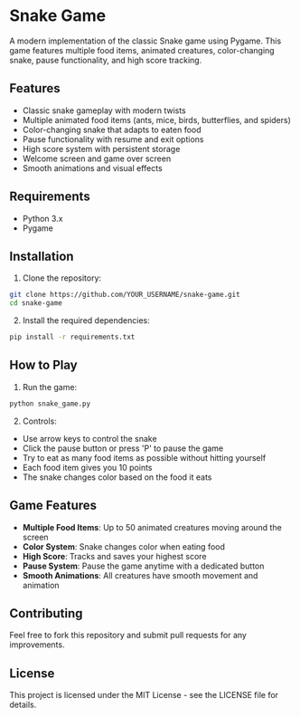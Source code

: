 # Snake Game

A modern implementation of the classic Snake game using Pygame. This game features multiple food items, animated creatures, color-changing snake, pause functionality, and high score tracking.

## Features

- Classic snake gameplay with modern twists
- Multiple animated food items (ants, mice, birds, butterflies, and spiders)
- Color-changing snake that adapts to eaten food
- Pause functionality with resume and exit options
- High score system with persistent storage
- Welcome screen and game over screen
- Smooth animations and visual effects

## Requirements

- Python 3.x
- Pygame

## Installation

1. Clone the repository:
```bash
git clone https://github.com/YOUR_USERNAME/snake-game.git
cd snake-game
```

2. Install the required dependencies:
```bash
pip install -r requirements.txt
```

## How to Play

1. Run the game:
```bash
python snake_game.py
```

2. Controls:
- Use arrow keys to control the snake
- Click the pause button or press 'P' to pause the game
- Try to eat as many food items as possible without hitting yourself
- Each food item gives you 10 points
- The snake changes color based on the food it eats

## Game Features

- **Multiple Food Items**: Up to 50 animated creatures moving around the screen
- **Color System**: Snake changes color when eating food
- **High Score**: Tracks and saves your highest score
- **Pause System**: Pause the game anytime with a dedicated button
- **Smooth Animations**: All creatures have smooth movement and animation

## Contributing

Feel free to fork this repository and submit pull requests for any improvements.

## License

This project is licensed under the MIT License - see the LICENSE file for details. 
